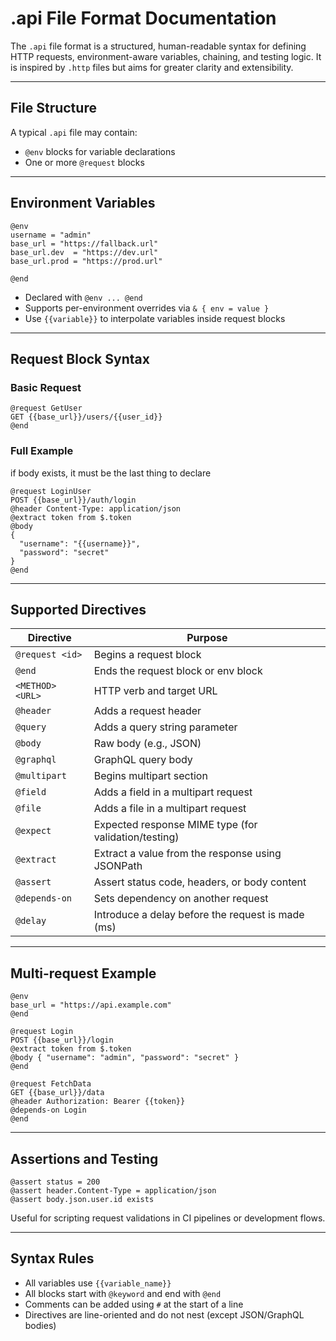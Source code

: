 # .api File Format Documentation

The `.api` file format is a structured, human-readable syntax for defining HTTP requests, environment-aware variables, chaining, and testing logic. It is inspired by `.http` files but aims for greater clarity and extensibility.

---

## File Structure

A typical `.api` file may contain:

* `@env` blocks for variable declarations
* One or more `@request` blocks

---

## Environment Variables

```api
@env
username = "admin"
base_url = "https://fallback.url"
base_url.dev  = "https://dev.url"
base_url.prod = "https://prod.url"

@end
```

* Declared with `@env ... @end`
* Supports per-environment overrides via `& { env = value }`
* Use `{{variable}}` to interpolate variables inside request blocks

---

## Request Block Syntax

### Basic Request

```api
@request GetUser
GET {{base_url}}/users/{{user_id}}
@end
```

### Full Example

if body exists, it must be the last thing to declare

```api
@request LoginUser
POST {{base_url}}/auth/login
@header Content-Type: application/json
@extract token from $.token
@body
{
  "username": "{{username}}",
  "password": "secret"
}
@end
```

---

## Supported Directives

| Directive        | Purpose                                              |
| ---------------- | ---------------------------------------------------- |
| `@request <id>`  | Begins a request block                               |
| `@end`           | Ends the request block or env block                  |
| `<METHOD> <URL>` | HTTP verb and target URL                             |
| `@header`        | Adds a request header                                |
| `@query`         | Adds a query string parameter                        |
| `@body`          | Raw body (e.g., JSON)                                |
| `@graphql`       | GraphQL query body                                   |
| `@multipart`     | Begins multipart section                             |
| `@field`         | Adds a field in a multipart request                  |
| `@file`          | Adds a file in a multipart request                   |
| `@expect`        | Expected response MIME type (for validation/testing) |
| `@extract`       | Extract a value from the response using JSONPath     |
| `@assert`        | Assert status code, headers, or body content         |
| `@depends-on`    | Sets dependency on another request                   |
| `@delay`         | Introduce a delay before the request is made (ms)    |

---

## Multi-request Example

```api
@env
base_url = "https://api.example.com"
@end

@request Login
POST {{base_url}}/login
@extract token from $.token
@body { "username": "admin", "password": "secret" }
@end

@request FetchData
GET {{base_url}}/data
@header Authorization: Bearer {{token}}
@depends-on Login
@end
```

---

## Assertions and Testing

```api
@assert status = 200
@assert header.Content-Type = application/json
@assert body.json.user.id exists
```

Useful for scripting request validations in CI pipelines or development flows.

---

## Syntax Rules

* All variables use `{{variable_name}}`
* All blocks start with `@keyword` and end with `@end`
* Comments can be added using `#` at the start of a line
* Directives are line-oriented and do not nest (except JSON/GraphQL bodies)
